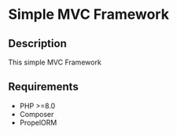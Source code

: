 # Simple MVC Framework

## Description
 This simple MVC Framework 

## Requirements
- PHP >=8.0 
- Composer
- PropelORM